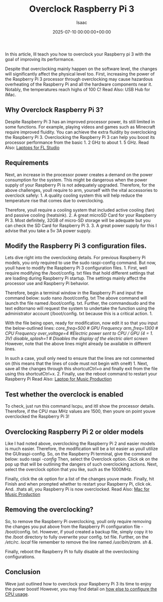 ﻿---
title: Overclock Raspberry Pi 3
description: In this article, Ill teach you how to overclock your Raspberry pi 3 with the goal of improving its performance. Despite that overclocking mainly happen on the...
slug: /overclock-raspberry-pi-3/
date: 2025-07-10 00:00:00+00:00
lastmod: 2025-07-10 00:00:00+03:00
author: Isaac
categories:

- Laptops
tags:

- laptops

- overclock

- raspberry
layout: post
---

In this article, Ill teach you how to overclock your Raspberry pi 3 with the goal of improving its performance.

Despite that overclocking mainly happen on the software level, the changes will significantly affect the physical level too. First, increasing the power of the Raspberry Pi 3 processor through overclocking may cause hazardous overheating of the Raspberry Pi and all the hardware components near it. Notably, the temperatures reach highs of 100 C! Read Also: USB Hub for iMac.

##  Why Overclock Raspberry Pi 3?

Despite Raspberry Pi 3 has an improved processor power, its still limited in some functions. For example, playing videos and games such as Minecraft require improved fluidity. You can achieve the extra fluidity by overclocking the Raspberry Pi 3. Overclocking the Raspberry Pi 3 can help you boost its processor performance from the basic 1. 2 GHz to about 1. 5 GHz. Read Also: [Laptops for FL Studio](https://pestpolicy.com/best-laptops-for-fl-studio/)

##  Requirements

Next, an increase in the processor power creates a demand on the power consumption for the system. This might be dangerous when the power supply of your Raspberry Pi is not adequately upgraded. Therefore, for the above challenges, youll require to arm, yourself with the vital accessories to overclock safely: 1. A quality cooling system this will help reduce the temperature rise that comes due to overclocking.

Therefore, youll require a cooling system that included active cooling (fan) and passive cooling (heatsink). 2. A great microSD Card for your Raspberry Pi 3. Most definitely, 32GB of micro-SD storage will be adequate but you can check the SD Card for Raspberry Pi 3. 3. A great power supply for this I advise that you take a 5v 3A power supply.

##  **Modify the Raspberry Pi 3 configuration files.**

Lets dive right into the overclocking details. For previous Raspberry Pi models, you only required to use the sudo raspi-config command. But now, youll have to modify the Raspberry Pi 3 configuration files. 1. First, well require modifying the /boot/config. txt files that hold different settings that are loading during Raspberry Pi startup. The settings mainly affect the processor use and Raspberry Pi behavior.

Therefore, begin a terminal window in the Raspberry Pi and input the command below: sudo nano /boot/config. txt The above command will launch the file named /boot/config. txt. Further, the commandsudo and the text editornano will request the system to undertake the function using the administrator account (/boot/config. txt because this is a critical action. 1.

With the file being open, ready for modification, now edit it so that you input the below-outlined lines: *core_freq=500 # GPU Frequency* *arm_freq=1300 # CPU Frequency* *over_voltage=4 #Electric power sent to CPU / GPU (4 = 1. 3V)* *disable_splash=1 # Disables the display of the electric alert screen* However, note that the above lines might already be available in different lines.

In such a case, youll only need to ensure that the lines are not commented on (this means that the lines of code must not begin with one#) 1. Next, save all the changes through this shortcutCtrl+o and finally exit from the file using this shortcutCtrl+x. 2. Finally, use the reboot command to restart your Raspberry Pi Read Also: [Laptop for Music Production](https://pestpolicy.com/best-laptop-for-music-production/)

##  Test whether the overclock is enabled

To check, just run this command lscpu, and itll show the processor details. Therefore, if the CPU max MHz values are 1500, then youre on point youve overclocked the Raspberry Pi 3!

##  Overclocking Raspberry Pi 2 or older models

Like I had noted above, overclocking the Raspberry Pi 2 and easier models is much easier. Therefore, the modification will be a lot easier as youll utilize the GUIraspi-config. So, on the Raspberry Pi terminal, give the command below: sudo raspi *-config* Then, select the Overclock option. Click ok on the pop up that will be outlining the dangers of such overclocking actions. Next, select the overclock option that you like, such as the 1000MHz.

Finally, click the ok option for a list of the changes youve made. Finally, hit Finish and when prompted whether to restart your Raspberry Pi, click ok. And. .thats all, you Raspberry Pi is now overclocked. Read Also: [Mac for Music Production](https://pestpolicy.com/best-mac-for-music-production/)

##  Removing the overclocking?

So, to remove the Raspberry Pi overclocking, youll only require removing the changes you put above from the Raspberry Pi configuration file - /boot/config. txt. However, if youd created a backup file, simply copy it to the /boot directory to fully overwrite your config. txt file. Further, on the */etc/rc. local* file remember to remove the line named */usr/bin/zram. sh &*.

Finally, reboot the Raspberry Pi to fully disable all the overclocking configurations.

##  Conclusion

Weve just outlined how to overclock your Raspberry Pi 3 its time to enjoy the power boost! However, you may find detail on [how else to configure the CPU usage](https://www.raspberrypi.org/documentation/configuration/config-txt.md).

